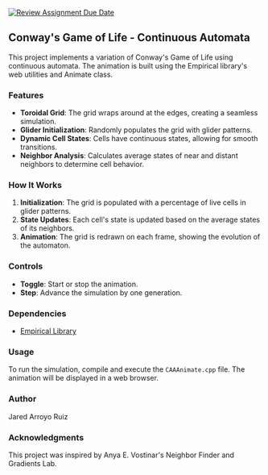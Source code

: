 [![Review Assignment Due Date](https://classroom.github.com/assets/deadline-readme-button-22041afd0340ce965d47ae6ef1cefeee28c7c493a6346c4f15d667ab976d596c.svg)](https://classroom.github.com/a/StQAS8iq)
## Conway's Game of Life - Continuous Automata

This project implements a variation of Conway's Game of Life using continuous automata. The animation is built using the Empirical library's web utilities and Animate class.

### Features
- **Toroidal Grid**: The grid wraps around at the edges, creating a seamless simulation.
- **Glider Initialization**: Randomly populates the grid with glider patterns.
- **Dynamic Cell States**: Cells have continuous states, allowing for smooth transitions.
- **Neighbor Analysis**: Calculates average states of near and distant neighbors to determine cell behavior.

### How It Works
1. **Initialization**: The grid is populated with a percentage of live cells in glider patterns.
2. **State Updates**: Each cell's state is updated based on the average states of its neighbors.
3. **Animation**: The grid is redrawn on each frame, showing the evolution of the automaton.

### Controls
- **Toggle**: Start or stop the animation.
- **Step**: Advance the simulation by one generation.

### Dependencies
- [Empirical Library](https://github.com/devosoft/Empirical)

### Usage
To run the simulation, compile and execute the `CAAAnimate.cpp` file. The animation will be displayed in a web browser.

### Author
Jared Arroyo Ruiz

### Acknowledgments
This project was inspired by Anya E. Vostinar's Neighbor Finder and Gradients Lab.
